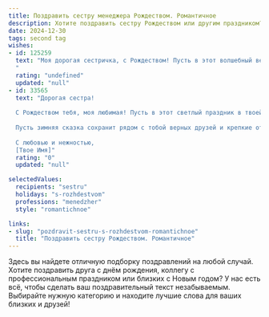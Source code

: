 ```yaml
---
title: Поздравить сестру менеджера Рождеством. Романтичное
description: Хотите поздравить сестру Рождеством или другим праздником? Наш ИИ создаст незабываемое поздравление, а вы обязательно выделитесь среди других.  
date: 2024-12-30
tags: second tag
wishes:
- id: 125259
  text: "Моя дорогая сестричка, с Рождеством! Пусть в этот волшебный вечер, полный света и чудес,  твоя жизнь будет наполнена такой же нежностью и теплом, как рождественская звезда.  Пусть все твои мечты, как снежинки, медленно и красиво спустятся с небес и исполнятся.  Я желаю тебе, успехов в твоей работе менеджера,  а также огромного женского счастья, любви и  безграничного спокойствия.  Любимая,  пусть твой дом всегда будет полон уюта, радости и  счастья, как в этот чудесный рождественский вечер.
  "
  rating: "undefined"
  updated: "null"
- id: 33565
  text: "Дорогая сестра!
  
  С Рождеством тебя, моя любимая! Пусть в этот светлый праздник в твоей душе расцветут самые нежные чувства, а сердце наполнится теплом и радостью. Желаю тебе, чтобы каждый день приносил новые вдохновения и возможности, как успешный менеджер, чтобы в жизни ты встречала только искренних людей, с которыми легко и приятно делиться мечтами и заботами.
  
  Пусть зимняя сказка сохранит рядом с тобой верных друзей и крепкие отношения, а каждый миг будет наполнен любовью и счастьем. Мы с тобой, как две звезды на небосводе, светим друг другу в трудные времена. Надеюсь, что новогоднее волшебство придаст тебе сил и уверенности для новых свершений.
  
  С любовью и нежностью,
  [Твое Имя]"
  rating: "0"
  updated: "null"

selectedValues:
  recipients: "sestru"
  holidays: "s-rozhdestvom"
  professions: "menedzher"
  style: "romantichnoe"

links:
- slug: "pozdravit-sestru-s-rozhdestvom-romantichnoe"
  title: "Поздравить сестру Рождеством. Романтичное"
---
```


Здесь вы найдете отличную подборку поздравлений на любой случай. 
Хотите поздравить друга с днём рождения, коллегу с профессиональным праздником или близких с Новым годом? У нас есть всё, чтобы сделать ваш поздравительный текст незабываемым. Выбирайте нужную категорию и находите лучшие слова для ваших близких и друзей!

